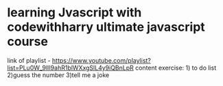 # learning Jvascript with codewithharry ultimate javascript course
link of playlist - https://www.youtube.com/playlist?list=PLu0W_9lII9ahR1blWXxgSlL4y9iQBnLpR
content
exercise:
    1) to do list
    2)guess the number
    3)tell me a joke
